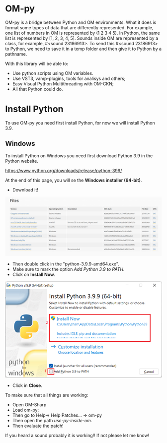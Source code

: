 # OM-py


OM-py is a bridge between Python and OM environments. What it does is format some types of data that are differently represented. For example, one list of numbers in OM is represented by (1 2 3 4 5). In Python, the same list is represented by [1, 2, 3, 4, 5]. Sounds inside OM are represented by a class, for example, #<sound 23186913>. To send this #<sound 23186913> to Python, we need to save it in a temp folder and then give it to Python by a pathname.

With this library will be able to:
* Use python scripts using OM variables.
* Use VST3, vamp-plugins, tools for analisys and others;
* Easy Visual Python Multithreading with OM-CKN;
* All that Python could do.

# Install Python

To use OM-py you need first install Python, for now we will install Python 3.9.

## Windows

To install Python on Windows you need first download Python 3.9 in the Python website. 

https://www.python.org/downloads/release/python-399/

At the end of this page, you will se the **Windows installer (64-bit)**. 

* Download it!

![Python](https://github.com/charlesneimog/OM-py/raw/master/Documentation/Windows%20-%20Python%20Download%20page.png)

* Then double click in the "python-3.9.9-amd64.exe".
* Make sure to mark the option *Add Python 3.9 to PATH*. 
* Click on **Install Now**.

![Path Variables](https://github.com/charlesneimog/OM-py/blob/master/Documentation/Add%20Python%20to%20Path%20variables.png)

* Click in **Close**. 

To make sure that all things are working:
* Open OM-Sharp
* Load om-py;
* Then go to Help-> Help Patches... -> om-py
* Then open the path *use-py-inside-om*.
* Then evaluate the patch!

If you heard a sound probably it is working!! If not please let me know!
